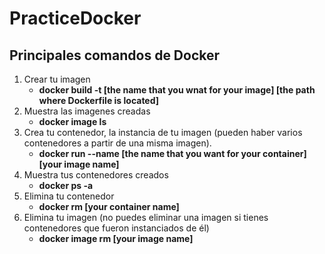 # PracticeDocker
 
## Principales comandos de Docker
 1. Crear tu imagen
    * **docker build -t [the name that you wnat for your image] [the path where Dockerfile is located]**
 2. Muestra las imagenes creadas
    * **docker image ls**
 3. Crea tu contenedor, la instancia de tu imagen (pueden haber varios contenedores a partir de una misma imagen).
    * **docker run --name [the name that you want for your container] [your image name]**
 4. Muestra tus contenedores creados
    * **docker ps -a**
 5. Elimina tu contenedor
    * **docker rm [your container name]**
 6. Elimina tu imagen (no puedes eliminar una imagen si tienes contenedores que fueron instanciados de él)
    * **docker image rm [your image name]**